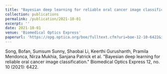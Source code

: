 ```yaml
---
title: "Bayesian deep learning for reliable oral cancer image classification"
collection: publications
permalink: /publication/2021-10-01
excerpt: ''
date: 2021-10-01
venue: 'Biomedical Optics Express'
paperurl: 'https://opg.optica.org/boe/fulltext.cfm?uri=boe-12-10-6422&id=459635'
---
```

Song, Bofan, Sumsum Sunny, Shaobai Li, Keerthi Gurushanth, Pramila Mendonca, Nirza Mukhia, Sanjana Patrick et al. "Bayesian deep learning for reliable oral cancer image classification." Biomedical Optics Express 12, no. 10 (2021): 6422.
